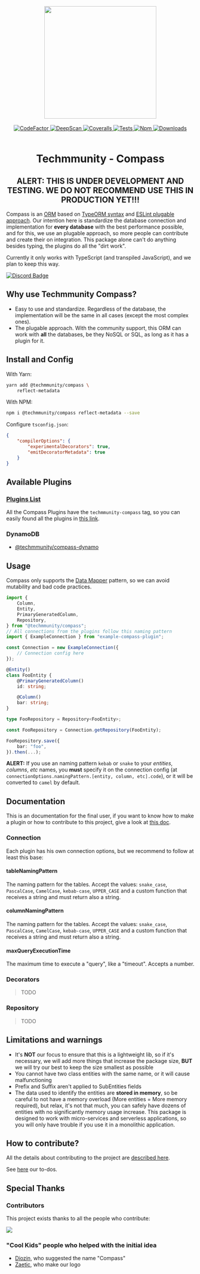 <div align="center">
	<img src="https://github.com/techmmunity/compass/raw/master/resources/logo.gif" width="300" height="300">
  <br>
  <br>
	<a href="https://www.codefactor.io/repository/github/techmmunity/compass">
		<img src="https://www.codefactor.io/repository/github/techmmunity/compass/badge" alt="CodeFactor">
	</a>
	<a href="https://deepscan.io/dashboard#view=project&tid=13883&pid=18101&bid=434906">
		<img src="https://deepscan.io/api/teams/13883/projects/18101/branches/434906/badge/grade.svg" alt="DeepScan">
	</a>
	<a href="https://coveralls.io/github/techmmunity/compass?branch=master">
		<img src="https://coveralls.io/repos/github/techmmunity/compass/badge.svg?branch=master" alt="Coveralls">
	</a>
	<a href="https://github.com/techmmunity/compass/actions/workflows/coverage.yml">
		<img src="https://github.com/techmmunity/compass/actions/workflows/coverage.yml/badge.svg" alt="Tests">
	</a>
	<a href="https://www.npmjs.com/package/@techmmunity/compass">
		<img src="https://img.shields.io/npm/v/@techmmunity/compass.svg?color=CC3534" alt="Npm">
	</a>
	<a href="https://www.npmjs.com/package/@techmmunity/compass">
		<img src="https://img.shields.io/npm/dw/@techmmunity/compass.svg" alt="Downloads">
	</a>
  <br>
  <br>
</div>

<div align="center">

# Techmmunity - Compass

## ALERT: THIS IS UNDER DEVELOPMENT AND TESTING. WE DO NOT RECOMMEND USE THIS IN PRODUCTION YET!!!

</div>

Compass is an [ORM](https://en.wikipedia.org/wiki/Object-relational_mapping) based on [TypeORM syntax](https://github.com/typeorm/typeorm) and [ESLint plugable approach](https://eslint.org/). Our intention here is standardize the database connection and implementation for **every database** with the best performance possible, and for this, we use an plugable approach, so more people can contribute and create their on integration. This package alone can't do anything besides typing, the plugins do all the "dirt work".

Currently it only works with TypeScript (and transpiled JavaScript), and we plan to keep this way.

[![Discord Badge](https://img.shields.io/badge/join%20our%20community-7289DA?style=for-the-badge&labelColor=7289DA&logo=discord&logoColor=white)](https://discord.gg/qCJXz6P4qw)

## Why use Techmmunity Compass?

- Easy to use and standardize. Regardless of the database, the implementation will be the same in all cases (except the most complex ones).
- The plugable approach. With the community support, this ORM can work with **all** the databases, be they NoSQL or SQL, as long as it has a plugin for it.

## Install and Config

With Yarn:

```sh
yarn add @techmmunity/compass \
	reflect-metadata
```

With NPM:

```sh
npm i @techmmunity/compass reflect-metadata --save
```

Configure `tsconfig.json`:

```json
{
	"compilerOptions": {
		"experimentalDecorators": true,
		"emitDecoratorMetadata": true
	}
}
```

## Available Plugins

### [Plugins List](https://www.npmjs.com/search?q=keywords:techmmunity-compass)

All the Compass Plugins have the `techmmunity-compass` tag, so you can easily found all the plugins in [this link](https://www.npmjs.com/search?q=keywords:techmmunity-compass).

### DynamoDB

- [@techmmunity/compass-dynamo](https://github.com/techmmunity/compass-dynamo)

## Usage

Compass only supports the [Data Mapper](https://en.wikipedia.org/wiki/Data_mapper_pattern) pattern, so we can avoid mutability and bad code practices.

```ts
import {
	Column,
	Entity,
	PrimaryGeneratedColumn,
	Repository,
} from "@techmmunity/compass";
// All connections from the plugins follow this naming pattern
import { ExampleConnection } from "example-compass-plugin";

const Connection = new ExampleConnection({
	// Connection config here
});

@Entity()
class FooEntity {
	@PrimaryGeneratedColumn()
	id: string;

	@Column()
	bar: string;
}

type FooRepository = Repository<FooEntity>;

const FooRepository = Connection.getRepository(FooEntity);

FooRepository.save({
	bar: "foo",
}).then(...);
```

**ALERT:** If you use an naming pattern `kebab` or `snake` to your _entities_, _columns_, _etc_ names, you **must** specify it on the connection config (at `connectionOptions.namingPattern.[entity, column, etc].code`), or it will be converted to `camel` by default.

## Documentation

This is an documentation for the final user, if you want to know how to make a plugin or how to contribute to this project, give a look at [this doc](https://github.com/techmmunity/compass/blob/master/CONTRIBUTING.md).

### Connection

Each plugin has his own connection options, but we recommend to follow at least this base:

#### tableNamingPattern

The naming pattern for the tables. Accept the values: `snake_case`, `PascalCase`, `CamelCase`, `kebab-case`, `UPPER_CASE` and a custom function that receives a string and must return also a string.

#### columnNamingPattern

The naming pattern for the tables. Accept the values: `snake_case`, `PascalCase`, `CamelCase`, `kebab-case`, `UPPER_CASE` and a custom function that receives a string and must return also a string.

#### maxQueryExecutionTime

The maximum time to execute a "query", like a "timeout". Accepts a number.

### Decorators

> TODO

### Repository

> TODO

## Limitations and warnings

- It's **NOT** our focus to ensure that this is a lightweight lib, so if it's necessary, we will add more things that increase the package size, **BUT** we will try our best to keep the size smallest as possible
- You cannot have two class entities with the same name, or it will cause malfunctioning
- Prefix and Suffix aren't applied to SubEntities fields
- The data used to identify the entities are **stored in memory**, so be careful to not have a memory overload (More entities = More memory required), but relax, it's not that much, you can safely have dozens of entities with no significantly memory usage increase. This package is designed to work with micro-services and serverless applications, so you will only have trouble if you use it in a monolithic application.

## How to contribute?

All the details about contributing to the project are [described here](https://github.com/techmmunity/compass/blob/master/CONTRIBUTING.md).

See [here](https://github.com/techmmunity/compass/blob/master/TODO.md) our to-dos.

## Special Thanks

### Contributors

This project exists thanks to all the people who contribute:

<a href="https://github.com/techmmunity/compass/graphs/contributors">
	<img src="https://opencollective.com/@techmmunity/compass/contributors.svg?width=890&showBtn=false" />
</a>

### "Cool Kids" people who helped with the initial idea

- [Diozin](https://www.linkedin.com/in/diozhn/), who suggested the name "Compass"
- [Zaetic](https://www.linkedin.com/in/joaoggs/), who make our logo
